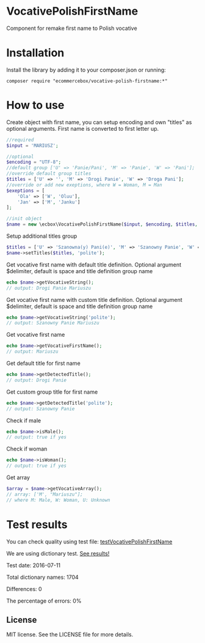 # VocativePolishFirstName
Component for remake first name to Polish vocative


Installation
======================

Install the library by adding it to your composer.json or running:

    composer require "ecommercebox/vocative-polish-firstname:*"

# How to use

Create object with first name, you can setup encoding and own "titles" as optional arguments.
First name is converted to first letter up.

```php
//required
$input = 'MARIUSZ';

//optional
$encoding = "UTF-8";
//default group ['U' => 'Panie/Pani', 'M' => 'Panie', 'W' => 'Pani'];
//override default group titles
$titles = ['U' => '', 'M' => 'Drogi Panie', 'W' => 'Droga Pani'];
//override or add new exeptions, where W = Woman, M = Man
$exeptions = [
    'Ola' => ['W', 'Oluu'],
    'Jan' => ['M', 'Janku']
];

//init object
$name = new \ecbox\VocativePolishFirstName($input, $encoding, $titles, $exeptions);
```

Setup additional titles group
```php
$titles = ['U' => 'Szanowna(y) Pani(e)', 'M' => 'Szanowny Panie', 'W' => 'Szanowna Pani'];
$name->setTitles($titles, 'polite');
```

Get vocative first name with default title definition. Optional argument $delimiter, default is space and title definition group name
```php
echo $name->getVocativeString();
// output: Drogi Panie Mariuszu
```

Get vocative first name with custom title definition. Optional argument $delimiter, default is space and title definition group name
```php
echo $name->getVocativeString('polite');
// output: Szanowny Panie Mariuszu
```

Get vocative first name
```php
echo $name->getVocativeFirstName();
// output: Mariuszu
```

Get default title for first name
```php
echo $name->getDetectedTitle();
// output: Drogi Panie
```

Get custom group title for first name
```php
echo $name->getDetectedTitle('polite');
// output: Szanowny Panie
```

Check if male
```php
echo $name->isMale();
// output: true if yes
```

Check if woman
```php
echo $name->isWoman();
// output: true if yes
```

Get array
```php
$array = $name->getVocativeArray();
// array: ['M', "Mariuszu"];
// where M: Male, W: Woman, U: Unknown
```

# Test results

You can check quality using test file: [testVocativePolishFirstName](test/testVocativePolishFirstName.php)

We are using dictionary test. [See results!](https://htmlpreview.github.io/?https://github.com/ecommercebox/vocative-polish-firstname/blob/master/test/test_results.html)

Test date: 2016-07-11

Total dictionary names: 1704 

Differences: 0

The percentage of errors: 0% 


License
-------
MIT license. See the LICENSE file for more details.
